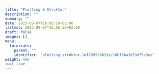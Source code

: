 ```yaml
---
title: "Plotting & Struktur"
description: ""
summary: ""
date: 2023-09-07T16:06:50+02:00
lastmod: 2023-09-07T16:06:50+02:00
draft: false
images: []
menu:
  tutorials:
    parent: ""
    identifier: "plotting-struktur-1df259953631ec16bf5ba1d53ef5e3ce"
weight: 400
toc: true
---
```

